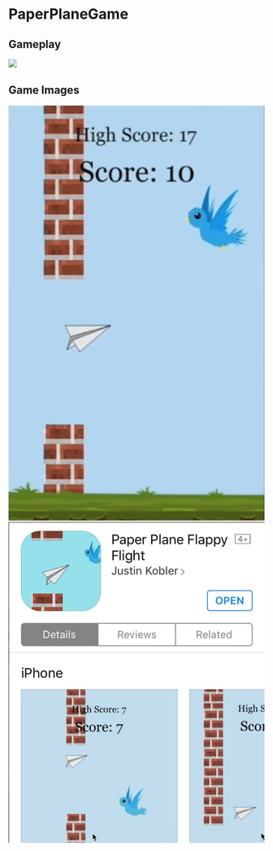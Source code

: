 # PaperPlaneGame
## Gameplay
![](https://media.giphy.com/media/1nPdy5wwC7UMQ0eGiF/giphy.gif)

## Game Images
![](PapPlaneGameImages/Image1.png)
![](PapPlaneGameImages/Image2.png)
